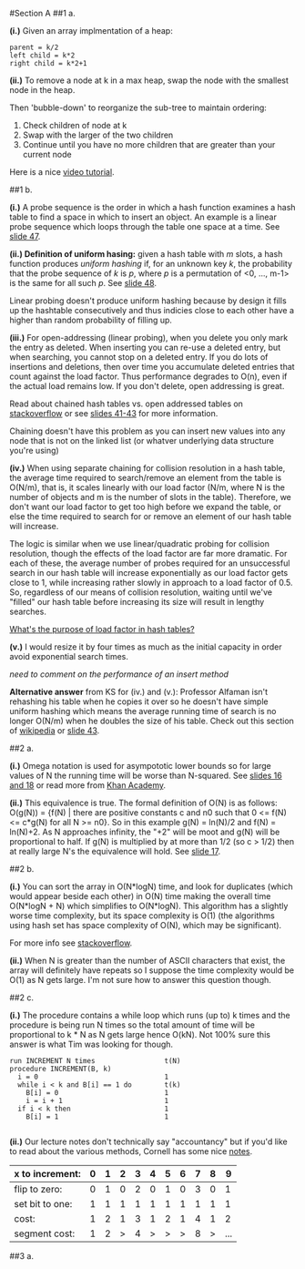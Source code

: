 #Section A
##1 a.

**(i.)** Given an array implmentation of a heap:
```
parent = k/2
left child = k*2
right child = k*2+1
```

**(ii.)** To remove a node at k in a max heap, swap the node with the smallest node in the heap. 

Then 'bubble-down' to reorganize the sub-tree to maintain ordering:

1. Check children of node at k 
2. Swap with the larger of the two children
3. Continue until you have no more children that are greater than your current node

Here is a nice [video tutorial](https://www.youtube.com/watch?v=ijfPvX2qYOQ).

##1 b.

**(i.)** A probe sequence is the order in which a hash function examines a hash table to find a space in which to insert an object. An example is a linear probe sequence which loops through the table one space at a time. See [slide 47](https://github.com/timothyylim/imperial-exam-solutions/blob/master/C580-Algorithms/Data%20Structures.pdf).

**(ii.) Definition of uniform hasing:** given a hash table with *m* slots, a hash function produces *uniform hashing* if, for an unknown key *k*, the probability that the probe sequence of *k* is *p*, where *p* is a permutation of <0, ..., m-1> is the same for all such *p*. See [slide 48](https://github.com/timothyylim/imperial-exam-solutions/blob/master/C580-Algorithms/Data%20Structures.pdf).

Linear probing doesn't produce uniform hashing because by design it fills up the hashtable consecutively and thus indicies close to each other have a higher than random probability of filling up.


**(iii.)** For open-addressing (linear probing), when you delete you only mark the entry as deleted. When inserting you can re-use a deleted entry, but when searching, you cannot stop on a deleted entry. If you do lots of insertions and deletions, then over time you accumulate deleted entries that count against the load factor. Thus performance degrades to O(n), even if the actual load remains low. If you don't delete, open addressing is great.

Read about chained hash tables vs. open addressed tables on [stackoverflow](http://stackoverflow.com/questions/2556142/chained-hash-tables-vs-open-addressed-hash-tables) or see [slides 41-43](https://github.com/timothyylim/imperial-exam-solutions/blob/master/C580-Algorithms/Data%20Structures.pdf) for more information.

Chaining doesn't have this problem as you can insert new values into any node that is not on the linked list (or whatver underlying data structure you're using)

**(iv.)** When using separate chaining for collision resolution in a hash table, the average time required to search/remove an element from the table is O(N/m), that is, it scales linearly with our load factor (N/m, where N is the number of objects and m is the number of slots in the table). Therefore, we don't want our load factor to get too high before we expand the table, or else the time required to search for or remove an element of our hash table will increase.

The logic is similar when we use linear/quadratic probing for collision resolution, though the effects of the load factor are far more dramatic. For each of these, the average number of probes required for an unsuccessful search in our hash table will increase exponentially as our load factor gets close to 1, while increasing rather slowly in approach to a load factor of 0.5.
So, regardless of our means of collision resolution, waiting until we've "filled" our hash table before increasing its size will result in lengthy searches.

[What's the purpose of load factor in hash tables?](https://www.quora.com/Whats-the-purpose-of-load-factor-in-hash-tables)

**(v.)** I would resize it by four times as much as the initial capacity in order avoid exponential search times.

*need to comment on the performance of an insert method*

**Alternative answer** from KS for (iv.) and (v.): Professor Alfaman isn't rehashing his table when he copies it over so he doesn't have simple uniform hashing which means the average running time of search is no longer O(N/m) when he doubles the size of his table. Check out this section of [wikipedia](https://en.wikipedia.org/wiki/Hash_table#Dynamic_resizing) or [slide 43](https://github.com/timothyylim/imperial-exam-solutions/blob/master/C580-Algorithms/Data%20Structures.pdf).

##2 a.

**(i.)** Omega notation is used for asympototic lower bounds so for large values of N the running time will be worse than N-squared.
See [slides 16 and 18](https://github.com/timothyylim/imperial-exam-solutions/blob/master/C580-Algorithms/Introduction%20(1).pdf) or read more from [Khan Academy](https://www.khanacademy.org/computing/computer-science/algorithms/asymptotic-notation/a/big-big-omega-notation).

**(ii.)** This equivalence is true. The formal definition of O(N) is as follows: O(g(N)) = {f(N) | there are positive constants c and n0 such that 0 <= f(N) <= c*g(N) for all N >= n0}. So in this example g(N) = ln(N)/2 and f(N) = ln(N)+2. As N approaches infinity, the "+2" will be moot and g(N) will be proportional to half. If g(N) is multiplied by at more than 1/2 (so c > 1/2) then at really large N's the equivalence will hold. See [slide 17](https://github.com/timothyylim/imperial-exam-solutions/blob/master/C580-Algorithms/Introduction%20(1).pdf).

##2 b.

**(i.)** You can sort the array in O(N\*logN) time, and look for duplicates (which would appear beside each other) in O(N) time making the overall time O(N\*logN + N) which simplifies to O(N\*logN). This algorithm has a slightly worse time complexity, but its space complexity is O(1) (the algorithms using hash set has space complexity of O(N), which may be significant).

For more info see [stackoverflow](http://stackoverflow.com/questions/22418681/better-algorithm-with-better-big-o).

**(ii.)** When N is greater than the number of ASCII characters that exist, the array will definitely have repeats so I suppose the time complexity would be O(1) as N gets large. I'm not sure how to answer this question though.

##2 c.

**(i.)** The procedure contains a while loop which runs (up to) k times and the procedure is being run N times so the total amount of time will be proportional to k \* N as N gets large hence O(kN). Not 100% sure this answer is what Tim was looking for though.

```
run INCREMENT N times                 t(N)
procedure INCREMENT(B, k)
  i = 0                               1
  while i < k and B[i] == 1 do        t(k)
    B[i] = 0                          1
    i = i + 1                         1
  if i < k then                       1
    B[i] = 1                          1
    
```

**(ii.)** Our lecture notes don't technically say "accountancy" but if you'd like to read about the various methods, Cornell has some nice [notes](http://www.cs.cornell.edu/courses/cs3110/2011sp/lectures/lec20-amortized/amortized.htm).

x to increment: | 0 | 1 | 2 | 3 | 4 | 5 | 6 | 7 | 8 | 9 |
----------------|---|---|---|---|---|---|---|---|---|---|
flip to zero:   | 0 | 1 | 0 | 2 | 0 | 1 | 0 | 3 | 0 | 1 | 
set bit to one: | 1 | 1 | 1 | 1 | 1 | 1 | 1 | 1 | 1 | 1 |
cost:           | 1 | 2 | 1 | 3 | 1 | 2 | 1 | 4 | 1 | 2 | 
segment cost:   | 1 | 2 | > | 4 | > | > | > | 8 | > |...|

##3 a.

